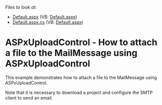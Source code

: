 <!-- default file list -->
*Files to look at*:

* [Default.aspx](./CS/WebSite/Default.aspx) (VB: [Default.aspx](./VB/WebSite/Default.aspx))
* [Default.aspx.cs](./CS/WebSite/Default.aspx.cs) (VB: [Default.aspx](./VB/WebSite/Default.aspx))
<!-- default file list end -->
# ASPxUploadControl - How to attach a file to the MailMessage using ASPxUploadControl


<p>This example demonstrates how to attach a file to the MailMessage using ASPxUploadControl.</p><p>Note that it is necessary to download a project and configure the SMTP client to send an email.</p>

<br/>


